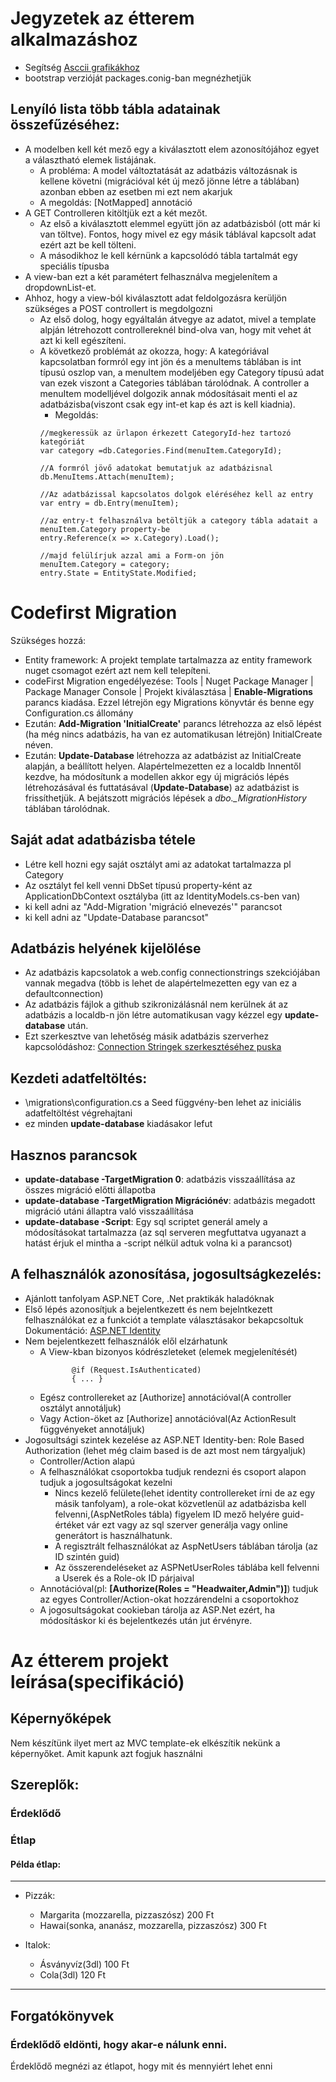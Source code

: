 ﻿# Jegyzetek az étterem alkalmazáshoz
- Segítség  [Asccii grafikákhoz](www.asciidraw.com/#draw)
- bootstrap verzióját packages.conig-ban megnézhetjük



## Lenyíló lista több tábla adatainak összefűzéséhez:
- A modelben kell két mező egy a kiválasztott elem azonosítójához egyet a választható elemek listájának.
  - A probléma: A model változtatását az adatbázis változásnak is kellene követni (migrációval két új mező jönne létre a táblában) azonban ebben az esetben mi ezt nem akarjuk
  - A megoldás: [NotMapped] annotáció
- A GET Controlleren kitöltjük ezt a két mezőt. 
  - Az első a kiválasztott elemmel együtt jön az adatbázisból (ott már ki van töltve). Fontos, hogy mivel ez egy másik táblával kapcsolt adat ezért azt be kell tölteni.
  - A másodikhoz le kell kérnünk a kapcsolódó tábla tartalmát egy speciális típusba
- A view-ban ezt a két paramétert felhasználva megjelenítem a dropdownList-et.
- Ahhoz, hogy a view-ból kiválasztott adat feldolgozásra kerüljön szükséges a POST controllert is megdolgozni
  - Az első dolog, hogy egyáltalán átvegye az adatot, mivel a template alpján létrehozott controllereknél bind-olva van, hogy mit vehet át azt ki kell egészíteni.
  - A következő problémát az okozza, hogy: A kategóriával kapcsolatban formról egy int jön és a menuItems táblában is int típusú oszlop van, a menuItem modeljében egy Category típusú adat van ezek viszont a Categories táblában tárolódnak. A controller a menuItem modelljével dolgozik annak módosításait menti el az adatbázisba(viszont csak egy int-et kap és azt is kell kiadnia).
    - Megoldás: 
    ```
    //megkeressük az ürlapon érkezett CategoryId-hez tartozó kategóriát
    var category =db.Categories.Find(menuItem.CategoryId);

    //A formról jövő adatokat bemutatjuk az adatbázisnal
    db.MenuItems.Attach(menuItem);
                
    //Az adatbázissal kapcsolatos dolgok eléréséhez kell az entry
    var entry = db.Entry(menuItem);
                
    //az entry-t felhasználva betöltjük a category tábla adatait a menuItem.Category property-be
    entry.Reference(x => x.Category).Load();

    //majd felülírjuk azzal ami a Form-on jön
    menuItem.Category = category;
    entry.State = EntityState.Modified;
    ```


# Codefirst Migration
Szükséges hozzá:
 - Entity framework: A projekt template tartalmazza az entity framework nuget csomagot ezért azt nem kell telepíteni.
 - codeFirst Migration engedélyezése: Tools | Nuget Package Manager | Package Manager Console | Projekt kiválasztása | **Enable-Migrations** parancs kiadása. Ezzel létrejön egy Migrations könyvtár és benne egy Configuration.cs állomány
 - Ezután: **Add-Migration 'InitialCreate'** parancs létrehozza az első lépést (ha még nincs adatbázis, ha van ez automatikusan létrejön) InitialCreate néven.
 - Ezután: **Update-Database** létrehozza az adatbázist az InitialCreate alapján, a beállított helyen. Alapértelmezetten ez a localdb
Innentől kezdve, ha módosítunk a modellen akkor egy új migrációs lépés létrehozásával és futtatásával (**Update-Database**) az adatbázist is frissíthetjük. A bejátszott migrációs lépések a *dbo._MigrationHistory* táblában tárolódnak. 

## Saját adat adatbázisba tétele
- Létre kell hozni egy saját osztályt ami az adatokat tartalmazza pl Category
- Az osztályt fel kell venni DbSet típusú property-ként az ApplicationDbContext osztályba (itt az IdentityModels.cs-ben van)
- ki kell adni az "Add-Migration 'migráció elnevezés'" parancsot
- ki kell adni az "Update-Database parancsot"

## Adatbázis helyének kijelölése
- Az adatbázis kapcsolatok a web.config connectionstrings szekciójában vannak megadva (több is lehet de alapértelmezetten egy van ez a defaultconnection)
- Az adatbázis fájlok a github szikronizálásnál nem kerülnek át az adatbázis a localdb-n jön létre automatikusan vagy kézzel egy **update-database** után.
- Ezt szerkesztve van lehetőség másik adatbázis szerverhez kapcsolódáshoz: [Connection Stringek szerkesztéséhez puska](https://connectionstrings.com)

## Kezdeti adatfeltöltés:
- \migrations\configuration.cs a Seed függvény-ben lehet az iniciális adatfeltöltést végrehajtani
- ez minden **update-database** kiadásakor lefut


## Hasznos parancsok
- **update-database -TargetMigration 0**: adatbázis visszaállítása az összes migráció előtti állapotba
- **update-database -TargetMigration Migrációnév**: adatbázis megadott migráció utáni állaptra való visszaállítása
- **update-database -Script**: Egy sql scriptet generál amely a módosításokat tartalmazza (az sql serveren megfuttatva ugyanazt a hatást érjuk el mintha a -script nélkül adtuk volna ki a parancsot)

## A felhasználók azonosítása, jogosultságkezelés:
- Ajánlott tanfolyam ASP.NET Core, .Net praktikák haladóknak
- Első lépés azonosítjuk a bejelentkezett és nem bejelntkezett felhasználókat ez a funkciót a template választásakor 
  bekapcsoltuk Dokumentáció: [ASP.NET Identity](http://www.asp.net/identity)
- Nem bejelentkezett felhasználók elől elzárhatunk
  - A View-kban bizonyos kódrészleteket (elemek megjelenítését)
       ```
              @if (Request.IsAuthenticated)
              { ... }
       ```
  - Egész controllereket az [Authorize] annotációval(A controller osztályt annotáljuk)
  - Vagy Action-öket az [Authorize] annotációval(Az ActionResult függvényeket annotáljuk)
- Jogosultsági szintek kezelése az ASP.NET Identity-ben: Role Based Authorization 
  (lehet még claim based is de azt most nem tárgyaljuk)
  - Controller/Action alapú
  - A felhasználókat csoportokba tudjuk rendezni és csoport alapon tudjuk a jogosultságokat kezelni
    - Nincs kezelő felülete(lehet identity controllereket írni de az egy másik tanfolyam), a role-okat közvetlenül
      az adatbázisba kell felvenni,(AspNetRoles tábla) figyelem ID mező helyére guid-értéket vár ezt vagy az sql szerver
      generálja vagy online generátort is használhatunk. 
    - A regisztrált felhasználókat az AspNetUsers táblában tárolja (az ID szintén guid)
    - Az összerendeléseket az ASPNetUserRoles táblába kell felvenni a Userek és a Role-ok ID párjaival
  - Annotációval(pl: **[Authorize(Roles = "Headwaiter,Admin")]**) tudjuk az egyes Controller/Action-okat hozzárendelni a csoportokhoz
  - A jogosultságokat cookieban tárolja az ASP.Net ezért, ha módosításkor ki és bejelentkezés után jut érvényre.



# Az étterem projekt leírása(specifikáció)
## Képernyőképek
Nem készítünk ilyet mert az MVC template-ek elkészítik nekünk a képernyőket. Amit kapunk azt fogjuk használni 

## Szereplők:
### Érdeklődő
### Étlap
#### Példa étlap:
----
  - Pizzák:
    - Margarita (mozzarella, pizzaszósz)		200 Ft
	- Hawai(sonka, ananász, mozzarella, pizzaszósz)		300 Ft

  - Italok: 
    - Ásványvíz(3dl) 100 Ft
	- Cola(3dl) 120 Ft
----
## Forgatókönyvek
### Érdeklődő eldönti, hogy akar-e nálunk enni.
Érdeklődő megnézi az étlapot, hogy mit és mennyiért lehet enni

